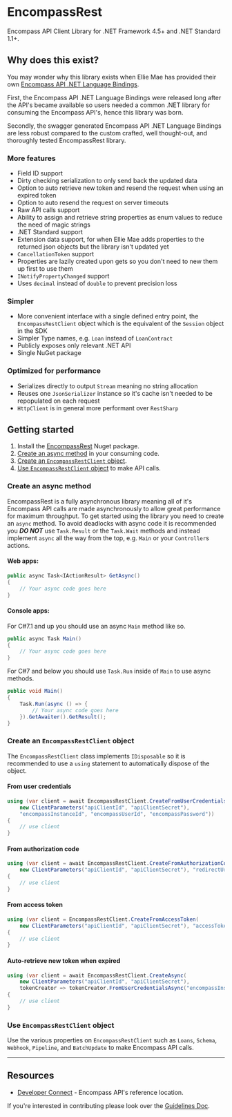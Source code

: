 # EncompassRest
Encompass API Client Library for .NET Framework 4.5+ and .NET Standard 1.1+.

## Why does this exist?
You may wonder why this library exists when Ellie Mae has provided their own [Encompass API .NET Language Bindings](https://github.com/EllieMae/developerconnect-dotnet-bindings).

First, the Encompass API .NET Language Bindings were released long after the API's became available so users needed a common .NET library for consuming the Encompass API's, hence this library was born.

Secondly, the swagger generated Encompass API .NET Language Bindings are less robust compared to the custom crafted, well thought-out, and thoroughly tested EncompassRest library.

### More features
* Field ID support
* Dirty checking serialization to only send back the updated data
* Option to auto retrieve new token and resend the request when using an expired token
* Option to auto resend the request on server timeouts
* Raw API calls support
* Ability to assign and retrieve string properties as enum values to reduce the need of magic strings
* .NET Standard support
* Extension data support, for when Ellie Mae adds properties to the returned json objects but the library isn't updated yet
* `CancellationToken` support
* Properties are lazily created upon gets so you don't need to new them up first to use them
* `INotifyPropertyChanged` support
* Uses `decimal` instead of `double` to prevent precision loss

### Simpler
* More convenient interface with a single defined entry point, the `EncompassRestClient` object which is the equivalent of the `Session` object in the SDK
* Simpler Type names, e.g. `Loan` instead of `LoanContract`
* Publicly exposes only relevant .NET API
* Single NuGet package

### Optimized for performance
* Serializes directly to output `Stream` meaning no string allocation
* Reuses one `JsonSerializer` instance so it's cache isn't needed to be repopulated on each request
* `HttpClient` is in general more performant over `RestSharp`

## Getting started
1. Install the [EncompassRest](https://www.nuget.org/packages/EncompassRest) Nuget package.
2. [Create an async method](#create-an-async-method) in your consuming code.
3. [Create an `EncompassRestClient` object](#create-an-encompassrestclient-object).
4. [Use `EncompassRestClient` object](#use-encompassrestclient-object) to make API calls.

### Create an async method
EncompassRest is a fully asynchronous library meaning all of it's Encompass API calls are made asynchronously to allow great performance for maximum throughput. To get started using the library you need to create an `async` method. To avoid deadlocks with async code it is recommended you **_DO NOT_** use `Task.Result` or the `Task.Wait` methods and instead implement `async` all the way from the top, e.g. `Main` or your `Controller`s actions.

#### Web apps:
```c#
public async Task<IActionResult> GetAsync()
{
    // Your async code goes here
}
```

#### Console apps:
For C#7.1 and up you should use an async `Main` method like so.

```c#
public async Task Main()
{
    // Your async code goes here
}
```

For C#7 and below you should use `Task.Run` inside of `Main` to use async methods.

```c#
public void Main()
{
    Task.Run(async () => {
        // Your async code goes here
    }).GetAwaiter().GetResult();
}
```

### Create an `EncompassRestClient` object
The `EncompassRestClient` class implements `IDisposable` so it is recommended to use a `using` statement to automatically dispose of the object.

#### From user credentials
```c#
using (var client = await EncompassRestClient.CreateFromUserCredentialsAsync(
    new ClientParameters("apiClientId", "apiClientSecret"),
    "encompassInstanceId", "encompassUserId", "encompassPassword"))
{
    // use client
}
```

#### From authorization code
```c#
using (var client = await EncompassRestClient.CreateFromAuthorizationCodeAsync(
    new ClientParameters("apiClientId", "apiClientSecret"), "redirectUri", "authorizationCode"))
{
    // use client
}
```

#### From access token
```c#
using (var client = EncompassRestClient.CreateFromAccessToken(
    new ClientParameters("apiClientId", "apiClientSecret"), "accessToken"))
{
    // use client
}
```

#### Auto-retrieve new token when expired
```c#
using (var client = await EncompassRestClient.CreateAsync(
    new ClientParameters("apiClientId", "apiClientSecret"),
    tokenCreator => tokenCreator.FromUserCredentialsAsync("encompassInstanceId", "encompassUserId", "encompassPassword")))
{
    // use client
}
```

### Use `EncompassRestClient` object
Use the various properties on `EncompassRestClient` such as `Loans`, `Schema`, `Webhook`, `Pipeline`, and `BatchUpdate` to make Encompass API calls.

---

## Resources
* [Developer Connect](https://docs.developer.elliemae.com/reference) - Encompass API's reference location.

If you're interested in contributing please look over the [Guidelines Doc](Guidelines.md).
